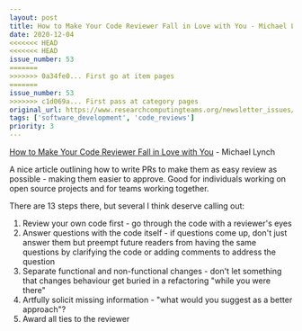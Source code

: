 ```yaml
---
layout: post
title: How to Make Your Code Reviewer Fall in Love with You - Michael Lynch
date: 2020-12-04
<<<<<<< HEAD
<<<<<<< HEAD
issue_number: 53
=======
>>>>>>> 0a34fe0... First go at item pages
=======
issue_number: 53
>>>>>>> c1d069a... First pass at category pages
original_url: https://www.researchcomputingteams.org/newsletter_issues/0053
tags: ['software_development', 'code_reviews']
priority: 3
---
```


<!-- markdownlint-disable MD033 -->
<!-- markdownlint-disable MD041 -->
<!-- markdownlint-disable MD049 -->

[How to Make Your Code Reviewer Fall in Love with You](https://mtlynch.io/code-review-love/) - Michael Lynch

A nice article outlining how to write PRs to make them as easy review as possible - making them easier to approve. Good for individuals working on open source projects and for teams working together.

There are 13 steps there, but several I think deserve calling out:

1. Review your own code first - go through the code with a reviewer's eyes
2. Answer questions with the code itself - if questions come up, don't just answer them but preempt future readers from having the same questions by clarifying the code or adding comments to address the question
3. Separate functional and non-functional changes - don't let something that changes behaviour get buried in a refactoring "while you were there"
4. Artfully solicit missing information - "what would you suggest as a better approach"?
5. Award all ties to the reviewer
    
